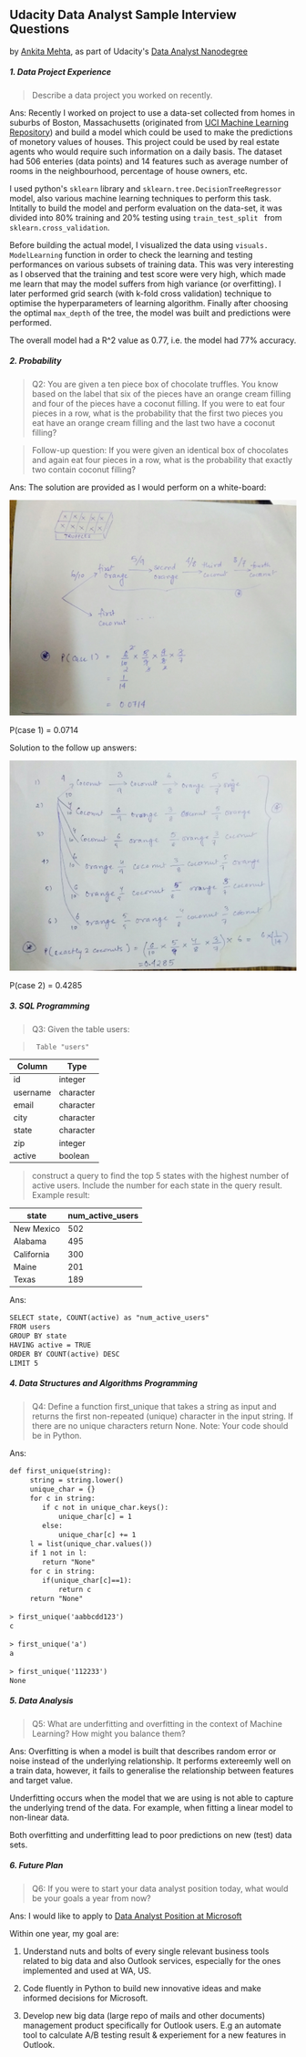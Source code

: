 ## Udacity Data Analyst Sample Interview Questions

by [Ankita Mehta](https://profiles.udacity.com/p/3853148787), as part of Udacity's [Data Analyst Nanodegree](https://www.udacity.com/course/nd002)

##### 1. Data Project Experience
> Describe a data project you worked on recently.

Ans: Recently I worked on project to use a data-set collected from homes in suburbs of Boston, Massachusetts (originated from [UCI Machine Learning Repository](https://archive.ics.uci.edu/ml/datasets/Housing)) and build a model which could be used to make the predictions of monetory values of houses. This project could be used by real estate agents who would require such information on a daily basis. The dataset had 506 enteries (data points) and 14 features such as average number of rooms in the neighbourhood, percentage of house owners, etc.

I used python's `sklearn` library and `sklearn.tree.DecisionTreeRegressor` model, also various machine learning techniques to perform this task. Intitally to build the model and perform evaluation on the data-set, it was divided into 80% training and 20% testing using `train_test_split ` from `sklearn.cross_validation`. 

Before building the actual model, I visualized the data using `visuals. ModelLearning` function in order to check the learning and testing performances on various subsets of training data. This was very interesting as I observed that the training and test score were very high, which made me learn that may the model suffers from high variance (or overfitting). I later performed grid search (with k-fold cross validation) technique to optimise the hyperparameters of learning algorithm. Finally after choosing the optimal `max_depth` of the tree, the model was built and predictions were performed. 

The overall model had a R^2 value as 0.77, i.e. the model had 77% accuracy.

##### 2. Probability
> Q2: You are given a ten piece box of chocolate truffles. You know based on the label that six of the pieces have an orange cream filling and four of the pieces have a coconut filling. If you were to eat four pieces in a row, what is the probability that the first two pieces you eat have an orange cream filling and the last two have a coconut filling?

> Follow-up question: If you were given an identical box of chocolates and again eat four pieces in a row, what is the probability that exactly two contain coconut filling?

Ans: The solution are provided as I would perform on a white-board:

![Solution for Q2 part 1](https://github.com/ankitameht/UdacityDataAnalystNanoDegree/blob/master/P8%20-%20Data_Analyst_Interview/Q2_1.jpg)

P(case 1) = 0.0714

Solution to the follow up answers:

![Solution for Q2 part 2](https://github.com/ankitameht/UdacityDataAnalystNanoDegree/blob/master/P8%20-%20Data_Analyst_Interview/Q2_2.jpg)

P(case 2) = 0.4285


##### 3. SQL Programming
> Q3: Given the table users:

>      Table "users"

| Column      | Type      |
|-------------|-----------|
| id          | integer   |
| username    | character |
| email       | character |
| city        | character |
| state       | character |
| zip         | integer   |
| active      | boolean   |

> construct a query to find the top 5 states with the highest number of active users. Include the number for each state in the query result. Example result:

| state      | num_active_users |
|------------|------------------|
| New Mexico | 502              |
| Alabama    | 495              |
| California | 300              |
| Maine      | 201              |
| Texas      | 189              |

Ans:

```
SELECT state, COUNT(active) as "num_active_users"
FROM users
GROUP BY state
HAVING active = TRUE
ORDER BY COUNT(active) DESC
LIMIT 5
```

##### 4. Data Structures and Algorithms Programming

> Q4: Define a function first_unique that takes a string as input and returns the first non-repeated (unique) character in the input string. If there are no unique characters return None. Note: Your code should be in Python.

Ans:

```
def first_unique(string):
	 string = string.lower()
	 unique_char = {}
	 for c in string:
	 	if c not in unique_char.keys():
	 		unique_char[c] = 1
	 	else:
	 		unique_char[c] += 1
	 l = list(unique_char.values())
	 if 1 not in l:
	 	return "None"
	 for c in string:
	 	if(unique_char[c]==1):
	 		return c
	 return "None"

> first_unique('aabbcdd123')
c

> first_unique('a')
a

> first_unique('112233')
None
```


##### 5. Data Analysis

> Q5: What are underfitting and overfitting in the context of Machine Learning? How might you balance them?

Ans: Overfitting is when a model is built that describes random error or noise instead of the underlying relationship. It performs extereemly well on a train data, however, it fails to generalise the relationship between features and target value. 

Underfitting occurs when the model that we are using is not able to capture the underlying trend of the data. For example, when fitting a linear model to non-linear data. 

Both overfitting and underfitting lead to poor predictions on new (test) data sets.

##### 6. Future Plan
> Q6: If you were to start your data analyst position today, what would be your goals a year from now?

Ans: 
I would like to apply to [Data Analyst Position at Microsoft](https://www.linkedin.com/jobs/view/258854419/)

Within one year, my goal are:

1. Understand nuts and bolts of every single relevant business tools related to big data and also Outlook services, especially for the ones implemented and used at WA, US.

2. Code fluently in Python to build new innovative ideas and make informed decisions for Microsoft. 

3. Develop new big data (large repo of mails and other documents) management product specifically for Outlook users. E.g an automate tool to calculate A/B testing result & experiement for a new features in Outlook.
